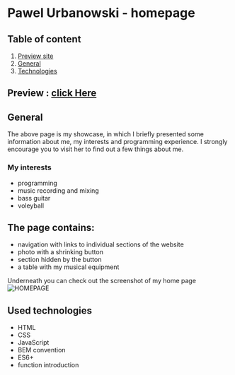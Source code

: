 # Pawel Urbanowski - homepage
## Table of content
1. [Preview site](#preview)
2. [General](#general)
3. [Technologies](#used-technologies)

## Preview : [click Here](https://palel.github.io/homepage/)
## General
The above page is my showcase, in which I briefly presented some information about me, my interests and programming experience. I strongly encourage you to visit her to find out a few things about me.

### My interests
- programming 
- music recording and mixing
- bass guitar
- voleyball

## The page contains:
- navigation with links to individual sections of the website
- photo with a shrinking button
- section hidden by the button
- a table with my musical equipment

Underneath you can check out the screenshot of my home page 
![HOMEPAGE](https://raw.githubusercontent.com/palel/homepage/main/images/homepage%20-%20screenshot.png)

## Used technologies
- HTML
- CSS
- JavaScript
- BEM convention
- ES6+
- function introduction